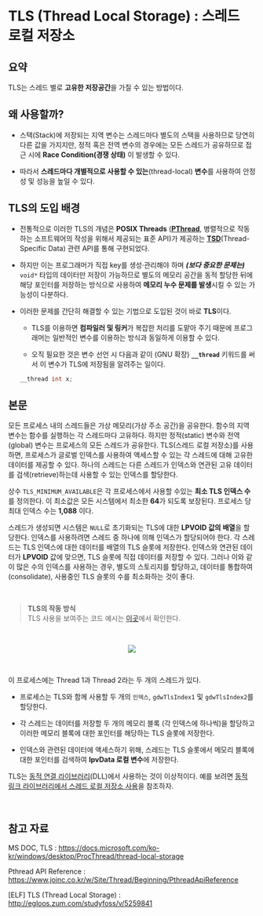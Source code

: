 # TLS (Thread Local Storage) : 스레드 로컬 저장소

## 요약

TLS는 스레드 별로 **고유한 저장공간**을 가질 수 있는 방법이다.

## 왜 사용할까?

- 스택(Stack)에 저장되는 지역 변수는 스레드마다 별도의 스택을 사용하므로 당연히 다른 값을 가지지만, 정적 혹은 전역 변수의 경우에는 모든 스레드가 공유하므로 접근 시에 **Race Condition(경쟁 상태)** 이 발생할 수 있다.

- 따라서 **스레드마다 개별적으로 사용할 수 있는**(thread-local) **변수**를 사용하여 안정성 및 성능을 높일 수 있다.

## TLS의 도입 배경

- 전통적으로 이러한 TLS의 개념은 **POSIX Threads** ([**PThread**](https://www.joinc.co.kr/w/Site/Thread/Beginning/PthreadApiReference#AEN230), 병렬적으로 작동하는 소프트웨어의 작성을 위해서 제공되는 표준 API)가 제공하는 [**TSD**](https://www.joinc.co.kr/w/Site/Thread/Advanced/DeepThread#AEN62)(Thread-Specific Data) 관련 API를 통해 구현되었다.

- 하지만 이는 프로그래머가 직접 key를 생성·관리해야 하며 ***(보다 중요한 문제는)*** `void*` 타입의 데이터만 저장이 가능하므로 별도의 메모리 공간을 동적 할당한 뒤에 해당 포인터를 저장하는 방식으로 사용하여 **메모리 누수 문제를 발생**시킬 수 있는 가능성이 다분하다.

- 이러한 문제를 간단히 해결할 수 있는 기법으로 도입된 것이 바로 **TLS**이다.

  - TLS를 이용하면 **컴파일러 및 링커**가 복잡한 처리를 도맡아 주기 때문에 프로그래머는 일반적인 변수를 이용하는 방식과 동일하게 이용할 수 있다.

  - 오직 필요한 것은 변수 선언 시 다음과 같이 (GNU 확장) **`__thread`** 키워드를 써서 이 변수가 TLS에 저장됨을 알려주는 일이다.

  ```c
  __thread int x;
  ```

## 본문

모든 프로세스 내의 스레드들은 가상 메모리(가상 주소 공간)을 공유한다. 함수의 지역 변수는 함수를 실행하는 각 스레드마다 고유하다. 하지만 정적(static) 변수와 전역(global) 변수는 프로세스의 모든 스레드가 공유한다. TLS(스레드 로컬 저장소)를 사용하면, 프로세스가 글로벌 인덱스를 사용하여 액세스할 수 있는 각 스레드에 대해 고유한 데이터를 제공할 수 있다. 하나의 스레드는 다른 스레드가 인덱스와 연관된 고유 데이터를 검색(retrieve)하는데 사용할 수 있는 인덱스를 할당한다.

상수 `TLS_MINIMUM_AVAILABLE`은 각 프로세스에서 사용할 수있는 **최소 TLS 인덱스 수**를 정의한다. 이 최소값은 모든 시스템에서 최소한 **64**가 되도록 보장된다. 프로세스 당 최대 인덱스 수는 **1,088** 이다.

스레드가 생성되면 시스템은 `NULL`로 초기화되는 TLS에 대한 **LPVOID 값의 배열**을 할당한다. 인덱스를 사용하려면 스레드 중 하나에 의해 인덱스가 할당되어야 한다. 각 스레드는 TLS 인덱스에 대한 데이터를 배열의 TLS 슬롯에 저장한다. 인덱스와 연관된 데이터가 **LPVOID** 값에 맞으면, TLS 슬롯에 직접 데이터를 저장할 수 있다. 그러나 이와 같이 많은 수의 인덱스를 사용하는 경우, 별도의 스토리지를 할당하고, 데이터를 통합하여(consolidate), 사용중인 TLS 슬롯의 수를 최소화하는 것이 좋다.

<br>

> **TLS의 작동 방식**<br>TLS 사용을 보여주는 코드 예시는 [이곳](https://docs.microsoft.com/ko-kr/windows/desktop/ProcThread/using-thread-local-storage)에서 확인한다.

<br>

<p align = 'center'>
<img src = 'https://user-images.githubusercontent.com/39554623/56490378-017f7580-6520-11e9-915a-43df07c42630.png'>
</p>

<br>

이 프로세스에는 Thread 1과 Thread 2라는 두 개의 스레드가 있다.

- 프로세스는 TLS와 함께 사용할 두 개의 `인덱스`, `gdwTlsIndex1` 및 `gdwTlsIndex2`를 할당한다.

- 각 스레드는 데이터를 저장할 두 개의 메모리 블록 (각 인덱스에 하나씩)을 할당하고 이러한 메모리 블록에 대한 포인터를 해당하는 TLS 슬롯에 저장한다.

- 인덱스와 관련된 데이터에 액세스하기 위해, 스레드는 TLS 슬롯에서 메모리 블록에 대한 포인터를 검색하여 **lpvData 로컬 변수**에 저장한다.

TLS는 [동적 연결 라이브러리](https://github.com/june0122/TIL/blob/master/C/library.md)(DLL)에서 사용하는 것이 이상적이다. 예를 보려면 [동적 링크 라이브러리에서 스레드 로컬 저장소 사용](https://docs.microsoft.com/ko-kr/windows/desktop/Dlls/using-thread-local-storage-in-a-dynamic-link-library)을 참조하자.

<br>

## 참고 자료

MS DOC, TLS : https://docs.microsoft.com/ko-kr/windows/desktop/ProcThread/thread-local-storage

Pthread API Reference : https://www.joinc.co.kr/w/Site/Thread/Beginning/PthreadApiReference

[ELF] TLS (Thread Local Storage) : http://egloos.zum.com/studyfoss/v/5259841